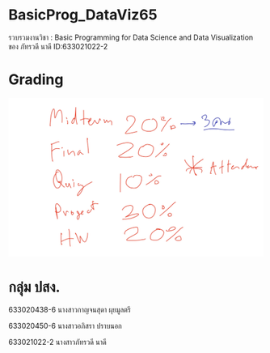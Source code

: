 # BasicProg_DataViz65
รวบรวมงานวิชา : Basic Programming for Data Science and Data Visualization ของ ภัทรวดี นาดี ID:633021022-2

# Grading
![grading image](Grading.jpg)

# กลุ่ม ปสง.
633020438-6 นางสาวกาญจนสุดา ผุยมูลตรี

633020450-6 นางสาวอภิสรา ปราบนอก

633021022-2 นางสาวภัทรวดี นาดี
